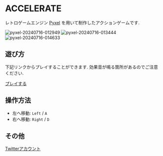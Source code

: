 # ACCELERATE
レトロゲームエンジン [Pyxel](https://github.com/kitao/pyxel/blob/main/docs/README.ja.md) を用いて制作したアクションゲームです.

![pyxel-20240716-012949](https://github.com/user-attachments/assets/05f2b19c-ec1c-4b2c-856f-05a89e736e5c)
![pyxel-20240716-013444](https://github.com/user-attachments/assets/8dcdfed4-d831-4183-84a6-1f30dc358c51)
![pyxel-20240716-014633](https://github.com/user-attachments/assets/c0aa6e1a-4866-4d57-8beb-a5e52a1a36e1)

## 遊び方
下記リンクからプレイすることができます. 効果音が鳴る箇所があるのでご注意ください.

[プレイする](https://kitao.github.io/pyxel/wasm/launcher/?play=rococomico.ACCELERATE.game.game&gamepad=enabled)

## 操作方法
* 左へ移動: `Left` / `A`
* 右へ移動: `Right` / `D`

## その他
[Twitterアカウント](https://twitter.com/rococomico)
